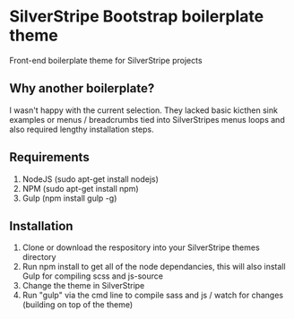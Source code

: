 # SilverStripe Bootstrap boilerplate theme
Front-end boilerplate theme for SilverStripe projects

## Why another boilerplate?
I wasn't happy with the current selection. They lacked basic kicthen sink examples or menus / breadcrumbs tied into SilverStripes menus loops and also required lengthy installation steps.

## Requirements
1. NodeJS (sudo apt-get install nodejs)
2. NPM (sudo apt-get install npm)
2. Gulp (npm install gulp -g)

## Installation
1. Clone or download the respository into your SilverStripe themes directory
2. Run npm install to get all of the node dependancies, this will also install Gulp for compiling scss and js-source
3. Change the theme in SilverStripe
4. Run "gulp" via the cmd line to compile sass and js / watch for changes (building on top of the theme)
